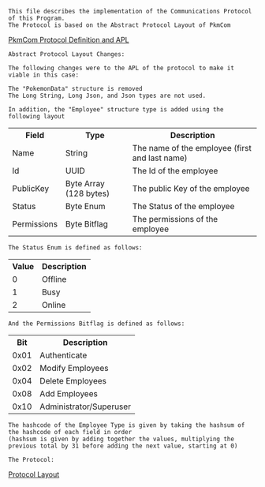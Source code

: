 	This file describes the implementation of the Communications Protocol of this Program.
	The Protocol is based on the Abstract Protocol Layout of PkmCom 
   [PkmCom Protocol Definition and APL](<https://docs.google.com/document/d/1hqRjaHQU3yXQVvzzb8121tUnnlGSVQq62ASIj7fCtBM>)

	Abstract Protocol Layout Changes:

	The following changes were to the APL of the protocol to make it viable in this case:
	
	The "PokemonData" structure is removed
	The Long String, Long Json, and Json types are not used.
	
	In addition, the "Employee" structure type is added using the following layout
<table>
	<tr>
		<th>Field</th>
		<th>Type</th>
		<th>Description</th>
	</tr>
	<tr>
		<td>Name</td>
		<td>String</td>
		<td>The name of the employee (first and last name)</td>
	</tr>
	<tr>
		<td>Id</td>
		<td>UUID</td>
		<td>The Id of the employee</td>
	</tr>
	<tr>
		<td>PublicKey</td>
		<td>Byte Array (128 bytes)</td>
		<td>The public Key of the employee</td>
	</tr>
	<tr>
		<td>Status</td>
		<td>Byte Enum</td>
		<td>The Status of the employee</td>
	</tr>
	<tr>
		<td>Permissions</td>
		<td>Byte Bitflag</td>
		<td>The permissions of the employee</td>
	</tr>
</table>

	The Status Enum is defined as follows:
<table>
	<tr>
		<th>Value</th>
		<th>Description</th>
	</tr>
	<tr>
		<td>0</td>
		<td>Offline</td>
	</tr>
	<tr>
		<td>1</td>
		<td>Busy</td>
	</tr>
	<tr>
		<td>2</td>
		<td>Online</td>
	</tr>
</table>

	And the Permissions Bitflag is defined as follows:
<table>
	<tr>
		<th>Bit</th>
		<th>Description</th>
	</tr>
	<tr>
		<td>0x01</td>
		<td>Authenticate</td>
	</tr>
	<tr>
		<td>0x02</td>
		<td>Modify Employees</td>
	</tr>
	<tr>
		<td>0x04</td>
		<td>Delete Employees</td>
	</tr>
	<tr>
		<td>0x08</td>
		<td>Add Employees</td>
	</tr>
	<tr>
		<td>0x10</td>
		<td>Administrator/Superuser</td>
	</tr>
</table>

	The hashcode of the Employee Type is given by taking the hashsum of the hashcode of each field in order
	(hashsum is given by adding together the values, multiplying the previous total by 31 before adding the next value, starting at 0)

	The Protocol:

[Protocol Layout](https://docs.google.com/document/d/1j5r-z6lJQ3zyhib1KpUsrSG0lSR8E20drOiNftBqHmM/edit?usp=sharing)
		
	
	



